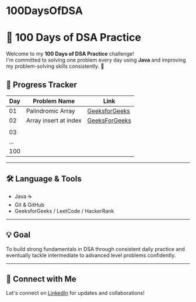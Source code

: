 # 100DaysOfDSA
# 🧠 100 Days of DSA Practice

Welcome to my **100 Days of DSA Practice** challenge!  
I'm committed to solving one problem every day using **Java** and improving my problem-solving skills consistently. 🚀

## 📅 Progress Tracker

| Day | Problem Name              | Link                               
|-----|---------------------------|------------------------------------------------------------------------------------------------------
| 01  | Palindromic Array         | [GeeksforGeeks](https://www.geeksforgeeks.org/problems/palindromic-array-1587115620/) 
| 02  |    Array insert at index  |[GeeksForGeeks](https://www.geeksforgeeks.org/problems/array-insert-at-index/1?page=2&category=Arrays&difficulty=Basic&sortBy=submissions)
                       |                                    
| 03  |                           |                                    
| ... |                           |                                   
| 100 |                           |                                   

---

## 🛠 Language & Tools

- Java ☕
- Git & GitHub
- GeeksforGeeks / LeetCode / HackerRank

---

## 💡 Goal

To build strong fundamentals in DSA through consistent daily practice and eventually tackle intermediate to advanced level problems confidently.

---

## 🔗 Connect with Me

Let's connect on [LinkedIn](www.linkedin.com/in/bhavana-shree-bs) for updates and collaborations!

